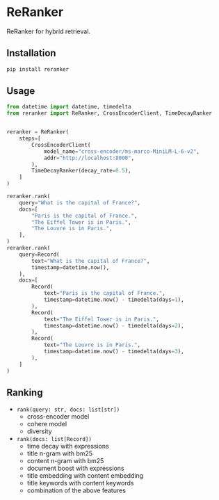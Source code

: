 # ReRanker

ReRanker for hybrid retrieval.

## Installation

```bash
pip install reranker
```

## Usage

```python
from datetime import datetime, timedelta
from reranker import ReRanker, CrossEncoderClient, TimeDecayRanker


reranker = ReRanker(
    steps=[
        CrossEncoderClient(
            model_name="cross-encoder/ms-marco-MiniLM-L-6-v2",
            addr="http://localhost:8000",
        ),
        TimeDecayRanker(decay_rate=0.5),
    ]
)

reranker.rank(
    query="What is the capital of France?",
    docs=[
        "Paris is the capital of France.",
        "The Eiffel Tower is in Paris.",
        "The Louvre is in Paris.",
    ],
)
reranker.rank(
    query=Record(
        text="What is the capital of France?",
        timestamp=datetime.now(),
    ),
    docs=[
        Record(
            text="Paris is the capital of France.",
            timestamp=datetime.now() - timedelta(days=1),
        ),
        Record(
            text="The Eiffel Tower is in Paris.",
            timestamp=datetime.now() - timedelta(days=2),
        ),
        Record(
            text="The Louvre is in Paris.",
            timestamp=datetime.now() - timedelta(days=3),
        ),
    ]
)
```


## Ranking

- `rank(query: str, docs: list[str])`
  - cross-encoder model
  - cohere model
  - diversity
- `rank(docs: list[Record])`
  - time decay with expressions
  - title n-gram with bm25
  - content n-gram with bm25
  - document boost with expressions
  - title embedding with content embedding
  - title keywords with content keywords
  - combination of the above features
